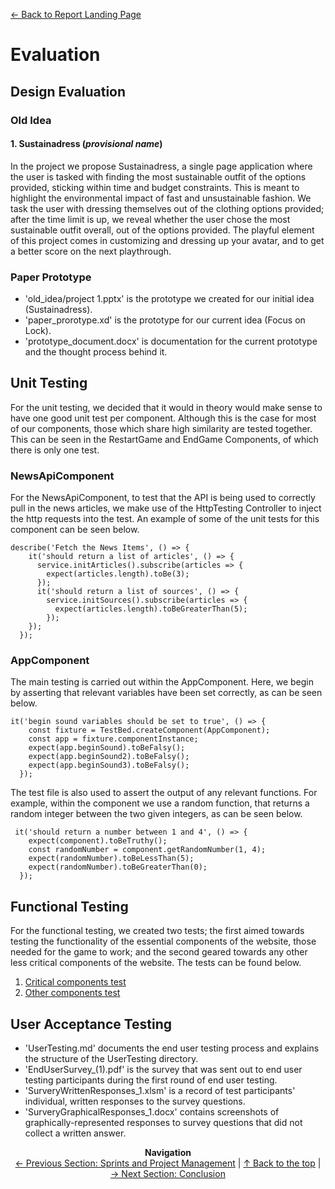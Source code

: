 [&#8592; Back to Report Landing Page](../README.md)
# Evaluation
## Design Evaluation

### Old Idea

#### 1. Sustainadress (*provisional name*)
In the project we propose Sustainadress, a single page application where the user is tasked with finding the most sustainable outfit of the options provided, sticking within time and budget constraints. This is meant to highlight the environmental impact of fast and unsustainable fashion. We task the user with dressing themselves out of the clothing options provided; after the time limit is up, we reveal whether the user chose the most sustainable outfit overall, out of the options provided. The playful element of this project comes in customizing and dressing up your avatar, and to get a better score on the next playthrough.

### Paper Prototype
- 'old_idea/project 1.pptx' is the prototype we created for our initial idea (Sustainadress).
- 'paper_prorotype.xd' is the prototype for our current idea (Focus on Lock).
- 'prototype_document.docx' is documentation for the current prototype and the thought process behind it.

## Unit Testing
For the unit testing, we decided that it would in theory would make sense to have one good unit test per component. Although this is the case for most of our components, those which share high similarity are tested together. This can be seen in the RestartGame and EndGame Components, of which there is only one test.

### NewsApiComponent
For the NewsApiComponent, to test that the API is being used to correctly pull in the news articles, we make use of the HttpTesting Controller to inject the http requests into the test. An example of some of the unit tests for this component can be seen below.
```
describe('Fetch the News Items', () => {
    it('should return a list of articles', () => {
      service.initArticles().subscribe(articles => {
        expect(articles.length).toBe(3);
      });
      it('should return a list of sources', () => {
        service.initSources().subscribe(articles => {
          expect(articles.length).toBeGreaterThan(5);
        });
    });
  });
  ```

### AppComponent
The main testing is carried out within the AppComponent. Here, we begin by asserting that relevant variables have been set correctly, as can be seen below.

```
it('begin sound variables should be set to true', () => {
    const fixture = TestBed.createComponent(AppComponent);
    const app = fixture.componentInstance;
    expect(app.beginSound).toBeFalsy();
    expect(app.beginSound2).toBeFalsy();
    expect(app.beginSound3).toBeFalsy();
  });

```
The test file is also used to assert the output of any relevant functions. For example, within the component we use a random function, that returns a random integer between the two given integers, as can be seen below.

```
 it('should return a number between 1 and 4', () => {
    expect(component).toBeTruthy();
    const randomNumber = component.getRandomNumber(1, 4);
    expect(randomNumber).toBeLessThan(5);
    expect(randomNumber).toBeGreaterThan(0);
  });
  ```

## Functional Testing
For the functional testing, we created two tests; the first aimed towards testing the functionality of the essential components of the website, those needed for the game to work; and the second geared towards any other less critical components of the website. The tests can be found below.

1. [Critical components test](functional-test-1 "The first functional test")
2. [Other components test](functional-test-2 "The second functional test")

## User Acceptance Testing
- 'UserTesting.md' documents the end user testing process and explains the structure of the UserTesting directory.
- 'EndUserSurvey_(1).pdf' is the survey that was sent out to end user testing participants during the first round of end user testing.
- 'SurveryWrittenResponses_1.xlsm' is a record of test participants' individual, written responses to the survey questions.
- 'SurveryGraphicalResponses_1.docx' contains screenshots of graphically-represented responses to survey questions that did not collect a written answer.

<p align="center">
  <b>Navigation</b><br>
  <a href="../04-PM-Sprints/README.md">&#8592; Previous Section: Sprints and Project Management</a> |
  <a href="#evaluation">&#8593; Back to the top</a> |
  <a href="../06-Conclusion/README.md">&#8594; Next Section: Conclusion</a>
</p>
